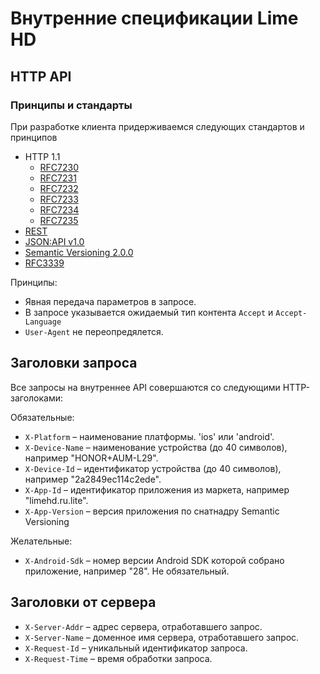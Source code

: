 # Внутренние спецификации Lime HD

## HTTP API

### Принципы и стандарты

При разработке клиента придерживаемся следующих стандартов и принципов

* HTTP 1.1
  * [RFC7230](https://tools.ietf.org/html/rfc7230)
  * [RFC7231](https://tools.ietf.org/html/rfc7231)
  * [RFC7232](https://tools.ietf.org/html/rfc7232)
  * [RFC7233](https://tools.ietf.org/html/rfc7233)
  * [RFC7234](https://tools.ietf.org/html/rfc7234)
  * [RFC7235](https://tools.ietf.org/html/rfc7235)
* [REST](https://en.wikipedia.org/wiki/Representational_state_transfer)
* [JSON:API v1.0](https://jsonapi.org)
* [Semantic Versioning 2.0.0](https://semver.org)
* [RFC3339](https://tools.ietf.org/html/rfc3339)

Принципы:

* Явная передача параметров в запросе.
* В запросе указывается ожидаемый тип контента `Accept` и `Accept-Language`
* `User-Agent` не переопредялется.

## Заголовки запроса

Все запросы на внутреннее API совершаются со следующими  HTTP-заголоками:

Обязательные:

* `X-Platform` – наименование платформы. 'ios' или 'android'.
* `X-Device-Name` – наименование устройства (до 40 символов), например "HONOR+AUM-L29".
* `X-Device-Id` – идентификатор устройства (до 40 символов), например "2a2849ec114c2ede".
* `X-App-Id` – идентификатор приложения из маркета, например "limehd.ru.lite".
* `X-App-Version` – версия приложения по снатнадру Semantic Versioning

Желательные:

* `X-Android-Sdk` – номер версии Android SDK которой собрано приложение, например "28". Не обязательный.

## Заголовки от сервера

* `X-Server-Addr` – адрес сервера, отработавшего запрос.
* `X-Server-Name` – доменное имя сервера, отработавшего запрос.
* `X-Request-Id` – уникальный идентификатор запроса.
* `X-Request-Time` – время обработки запроса.
